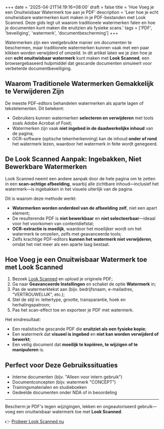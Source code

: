 +++
date = '2025-04-21T14:19:16+08:00'
draft = false
title = 'Hoe Voeg je een Onuitwisbaar Watermerk toe aan je PDF'
description = 'Leer hoe je echt onuitwisbare watermerken kunt maken in je PDF-bestanden met Look Scanned. Deze gids legt uit waarom traditionele watermerken falen en hoe je documenten kunt maken die eruitzien als fysieke scans.'
tags = ['PDF', 'beveiliging', 'watermerk', 'documentbescherming']
+++

Watermerken zijn een veelgebruikte manier om documenten te beschermen, maar traditionele watermerken kunnen vaak met een paar klikken worden verwijderd of omzeild. In dit artikel laten we je zien hoe je een **echt onuitwisbaar watermerk** kunt maken met **Look Scanned**, een browsergebaseerd hulpmiddel dat gescande documenten simuleert voor verbeterde documentbeveiliging.

## Waarom Traditionele Watermerken Gemakkelijk te Verwijderen Zijn

De meeste PDF-editors behandelen watermerken als aparte lagen of tekstelementen. Dit betekent:

- Gebruikers kunnen watermerken **selecteren en verwijderen** met tools zoals Adobe Acrobat of Foxit;
- Watermerken zijn vaak **niet ingebed in de daadwerkelijke inhoud** van de pagina;
- OCR-software (optische tekenherkenning) kan de inhoud **onder of rond** het watermerk lezen, waardoor het watermerk in feite wordt genegeerd.

## De Look Scanned Aanpak: Ingebakken, Niet Bewerkbare Watermerken

Look Scanned neemt een andere aanpak door de hele pagina om te zetten in een **scan-achtige afbeelding**, waarbij alle zichtbare inhoud—inclusief het watermerk—is ingebakken in het visuele uiterlijk van de pagina.

Dit is waarom deze methode werkt:

- **Watermerken worden onderdeel van de afbeelding zelf**, niet een apart element;
- De resulterende PDF is **niet bewerkbaar** en **niet selecteerbaar**—ideaal voor het voorkomen van contentdiefstal;
- **OCR-extractie is moeilijk**, waardoor het moeilijker wordt om het watermerk te omzeilen, zelfs met geavanceerde tools;
- Zelfs krachtige PDF-editors **kunnen het watermerk niet verwijderen**, omdat het niet meer als een aparte laag bestaat.

## Hoe Voeg je een Onuitwisbaar Watermerk toe met Look Scanned

1. Bezoek [Look Scanned](https://lookscanned.io) en upload je originele PDF;
2. Ga naar **Geavanceerde Instellingen** en schakel de optie **Watermerk** in;
3. Pas de watermerktekst aan (bijv. bedrijfsnaam, e-mailadres, "VERTROUWELIJK", etc.);
4. Stel de stijl in: lettertype, grootte, transparantie, hoek en herhalingspatroon;
5. Pas het scan-effect toe en exporteer je PDF met watermerk.

Het eindresultaat:

- Een realistische gescande PDF die **eruitziet als een fysieke kopie**;
- Een watermerk dat **visueel is ingebed** en **niet kan worden verwijderd of bewerkt**;
- Een veilig document dat **moeilijk te kopiëren, te wijzigen of te manipuleren** is.

## Perfect voor Deze Gebruikssituaties

- Interne documenten (bijv. "Alleen voor intern gebruik")
- Documentconcepten (bijv. watermerk "CONCEPT")
- Trainingsmaterialen en studieboeken
- Gedeelde documenten onder NDA of in beoordeling

---

Bescherm je PDF's tegen wijzigingen, lekken en ongeautoriseerd gebruik—voeg een onuitwisbaar watermerk toe met **Look Scanned**.

👉 [Probeer Look Scanned nu](https://lookscanned.io) 